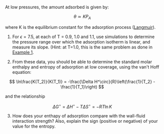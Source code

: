 

At low pressures, the amount adsorbed is given by:

$$
\theta \simeq KP_A
$$

where K is the equilibrium constant for the adsorption process ([Langmuir](Adsorption/Langmuir)).

1. For $\epsilon = 7.5$, at each of T = 0.9, 1.0 and 1.1, use simulations to determine 
the pressure range over which the adsorption isotherm is linear, and measure its slope.  (Hint: at T=1.0, this
is the same problem as done in [Example 1](Adsorption/Example_1).

2. From these data, you should be able to determine the standard molar enthalpy and entropy of adsorption
at low coverage, using the van't Hoff equation:

$$
 \ln\frac{K(T_2)}{K(T_1)} = -\frac{\Delta H^\circ}{R}\left(\frac{1}{T_2} - \frac{1}{T_1}\right)
$$

and the relationship 

$$
\Delta G^\circ = \Delta H^\circ - T\Delta S^\circ = -RT\ln K
$$

3. How does your enthapy of adsorption compare with the wall-fluid interaction strength?  Also, explain the
sign (positive or negative) of your value for the entropy.